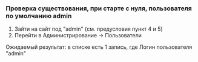 ### Проверка существования, при старте с нуля, пользователя по умолчанию admin
1. Зайти на сайт под "admin" (см. предусловия пункт 4 и 5)
2. Перейти в Администрирование -> Пользователи

Ожидаемый результат: в списке есть 1 запись, где
Логин пользователя "admin"
